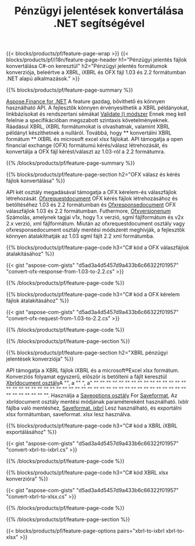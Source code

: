 ﻿---
title: Pénzügyi jelentések konvertálása .NET segítségével
url: /hu/net/conversion/
description:  C# kód a pénzügyi jelentések XBRL, iXBRL és OFX file fomatokban történő konvertálásához .NET könyvtárban.
---
{{< blocks/products/pf/feature-page-wrap >}}
{{< blocks/products/pf/i18n/feature-page-header h1="Pénzügyi jelentés fájlok konvertálása C#-on keresztül" h2="Pénzügyi jelentés formátumok konverziója, beleértve a XBRL, iXBRL és OFX fájl 1.03 és 2.2 formátumban .NET alapú alkalmazások." >}}

{{% blocks/products/pf/feature-page-summary %}}

[Aspose.Finance for .NET](https://products.aspose.com/finance/net/) A feature gazdag, bővíthető és könnyen használható API. A fejlesztők könnyen érvényesíthetik a XBRL példányokat, linkbázisokat és rendszertani sémákat [Validate () módszer](https://apireference.aspose.com/finance/net/aspose.finance.xbrl/xbrlinstance/methods/validate) Ennek meg kell felelnie a specifikációban megszabott szintaxis követelményeknek. Ráadásul XBRL, iXBRL formátumokat is olvashatnak, valamint XBRL példányt készíthetnek a nulláról. Továbbá, hogy ** konvertálni XBRL formátum ** iXBRL és microsoft excel xlsx fájlokat. API támogatja a open financial exchange (OFX) formátumú kérés/válasz létrehozását, és konvertálja a OFX fájl kérést/választ az 1.03-ról a 2.2 formátumra.

{{% /blocks/products/pf/feature-page-summary %}}

{{% blocks/products/pf/feature-page-section h2="OFX válasz és kérés fájlok konvertálása" %}}

API két osztály megadásával támogatja a OFX kérelem-és válaszfájlok létrehozását. [Ofxrequestdocument](https://apireference.aspose.com/finance/net/aspose.finance.ofx/ofxrequestdocument) OFX kérés fájlok létrehozásához és betöltéséhez 1.03 és 2.2 formátumban és [Ofxresponsedocument](https://apireference.aspose.com/finance/net/aspose.finance.ofx/ofxresponsedocument) OFX válaszfájlok 1.03 és 2.2 formátumban. Futhermore, [Ofxversionenum](https://apireference.aspose.com/finance/net/aspose.finance.ofx/ofxversionenum) Számolás, amelynek tagjai v1x, hogy 1.x verzió, sgml fájlformátum és v2x 2.x verzió, xml fájlformátum. Miután az ofxrequestdocument osztály vagy ofxresponsedocument osztály mentési módszerét meghívják, a fejlesztők könnyen átalakíthatják az 1.03 sgml fájlt 2.2 xml formátumba.


{{% blocks/products/pf/feature-page-code h3="C# kód a OFX válaszfájlok átalakításához" %}}

{{< gist "aspose-com-gists" "d5ad3a4d5457d9a433b6c66322f01957" "convert-ofx-response-from-1.03-to-2.2.cs" >}} 

{{% /blocks/products/pf/feature-page-code %}}

{{% blocks/products/pf/feature-page-code h3="C# kód a OFX kérelem fájlok átalakításához" %}}

{{< gist "aspose-com-gists" "d5ad3a4d5457d9a433b6c66322f01957" "convert-ofx-request-from-1.03-to-2.2.cs" >}} 

{{% /blocks/products/pf/feature-page-code %}}

{{% /blocks/products/pf/feature-page-section %}}

{{% blocks/products/pf/feature-page-section h2="XBRL pénzügyi jelentések konverziója" %}}

API támogatja a XBRL fájlok iXBRL és a microsoft®Excel xlsx formátum. Konverziós folyamat egyszerű, először is betölteni a fájlt keresztül [Xbrldocument osztály](https://apireference.aspose.com/finance/net/aspose.finance.xbrl/xbrldocument)A "", a "" ", a" "" "" "" "" "" "" "" "" "" "" "" "" "" "" "" "" "" "" "" "" "" "" "" "" "" "" "" "" "" "" "" "" "" "" "" "" "" "" "" "" "" "" "" "" "" "" "" "" "" "" "". Használja a [Saveoptions osztály](https://apireference.aspose.com/finance/net/aspose.finance.xbrl/saveoptions) For [Saveformat](https://apireference.aspose.com/finance/net/aspose.finance.xbrl/saveoptions/properties/saveformat), Az xbrldocument osztály mentési módjának paramétereként használható. Ixblr fájlba való mentéshez, [Saveformat. ixbrl](https://apireference.aspose.com/finance/net/aspose.finance.xbrl/saveformat) Lesz használható, és exportálni xlsx formátumban, saveformat. xlsx lesz használva.

{{% blocks/products/pf/feature-page-code h3="C# kód a XBRL iXBRL exportálásához" %}}

{{< gist "aspose-com-gists" "d5ad3a4d5457d9a433b6c66322f01957" "convert-xbrl-to-ixbrl.cs" >}} 

{{% /blocks/products/pf/feature-page-code %}}

{{% blocks/products/pf/feature-page-code h3="C# kód XBRL xlsx konverzióra" %}}

{{< gist "aspose-com-gists" "d5ad3a4d5457d9a433b6c66322f01957" "convert-xbrl-to-xlsx.cs" >}} 

{{% /blocks/products/pf/feature-page-code %}}

{{% /blocks/products/pf/feature-page-section %}}

{{< blocks/products/pf/feature-page-options pairs="xbrl-to-ixbrl xbrl-to-xlsx" >}}